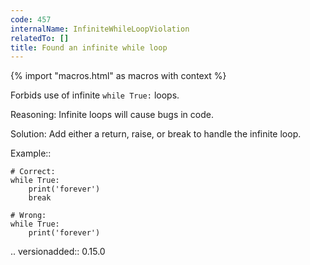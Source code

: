 ```yaml
---
code: 457
internalName: InfiniteWhileLoopViolation
relatedTo: []
title: Found an infinite while loop
---
```


{% import "macros.html" as macros with context %}

Forbids use of infinite `while True:` loops.

Reasoning: Infinite loops will cause bugs in code.

Solution: Add either a return, raise, or break to handle the infinite
loop.

Example::

    # Correct:
    while True:
        print('forever')
        break
    
    # Wrong:
    while True:
        print('forever')

.. versionadded:: 0.15.0